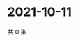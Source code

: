 # 2021-10-11

共 0 条

<!-- BEGIN WEIBO -->
<!-- 最后更新时间 Mon Oct 11 2021 01:16:18 GMT+0800 (China Standard Time) -->

<!-- END WEIBO -->
